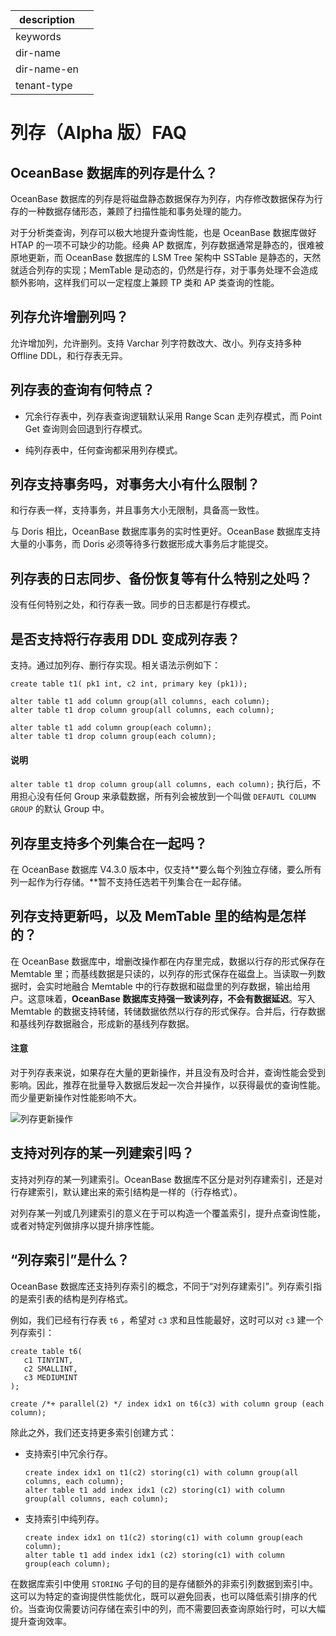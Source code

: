 |description||
|---|---|
|keywords||
|dir-name||
|dir-name-en||
|tenant-type||

# 列存（Alpha 版）FAQ

## OceanBase 数据库的列存是什么？

OceanBase 数据库的列存是将磁盘静态数据保存为列存，内存修改数据保存为行存的一种数据存储形态，兼顾了扫描性能和事务处理的能力。

对于分析类查询，列存可以极大地提升查询性能，也是 OceanBase 数据库做好 HTAP 的一项不可缺少的功能。经典 AP 数据库，列存数据通常是静态的，很难被原地更新，而 OceanBase 数据库的 LSM Tree 架构中 SSTable 是静态的，天然就适合列存的实现；MemTable 是动态的，仍然是行存，对于事务处理不会造成额外影响，这样我们可以一定程度上兼顾 TP 类和 AP 类查询的性能。

## 列存允许增删列吗？

允许增加列，允许删列。支持 Varchar 列字符数改大、改小。列存支持多种 Offline DDL，和行存表无异。

## 列存表的查询有何特点？

* 冗余行存表中，列存表查询逻辑默认采用 Range Scan 走列存模式，而 Point Get 查询则会回退到行存模式。

* 纯列存表中，任何查询都采用列存模式。

## 列存支持事务吗，对事务大小有什么限制？

和行存表一样，支持事务，并且事务大小无限制，具备高一致性。

与 Doris 相比，OceanBase 数据库事务的实时性更好。OceanBase 数据库支持大量的小事务，而 Doris 必须等待多行数据形成大事务后才能提交。

## 列存表的日志同步、备份恢复等有什么特别之处吗？

没有任何特别之处，和行存表一致。同步的日志都是行存模式。

## 是否支持将行存表用 DDL 变成列存表？

支持。通过加列存、删行存实现。相关语法示例如下：

```shell
create table t1( pk1 int, c2 int, primary key (pk1));

alter table t1 add column group(all columns, each column);
alter table t1 drop column group(all columns, each column);

alter table t1 add column group(each column);
alter table t1 drop column group(each column);
```

<main id="notice" type='explain'>
  <h4>说明</h4>
  <p><code>alter table t1 drop column group(all columns, each column);</code> 执行后，不用担心没有任何 Group 来承载数据，所有列会被放到一个叫做 <code>DEFAUTL COLUMN GROUP</code> 的默认 Group 中。</p>
</main>


## 列存里支持多个列集合在一起吗？

在 OceanBase 数据库 V4.3.0 版本中，仅支持**要么每个列独立存储，要么所有列一起作为行存储。**暂不支持任选若干列集合在一起存储。

## 列存支持更新吗，以及 MemTable 里的结构是怎样的？

在 OceanBase 数据库中，增删改操作都在内存里完成，数据以行存的形式保存在 Memtable 里；而基线数据是只读的，以列存的形式保存在磁盘上。当读取一列数据时，会实时地融合 Memtable 中的行存数据和磁盘里的列存数据，输出给用户。这意味着，**OceanBase 数据库支持强一致读列存，不会有数据延迟**。写入 Memtable 的数据支持转储，转储数据依然以行存的形式保存。合并后，行存数据和基线列存数据融合，形成新的基线列存数据。

<main id="notice" type='notice'>
  <h4>注意</h4>
  <p>对于列存表来说，如果存在大量的更新操作，并且没有及时合并，查询性能会受到影响。因此，推荐在批量导入数据后发起一次合并操作，以获得最优的查询性能。而少量更新操作对性能影响不大。</p>
</main>

![列存更新操作](https://obbusiness-private.oss-cn-shanghai.aliyuncs.com/doc/img/observer-enterprise/V4.3.0/8.faq/Column%20update.jpg)

## 支持对列存的某一列建索引吗？

支持对列存的某一列建索引。OceanBase 数据库不区分是对列存建索引，还是对行存建索引，默认建出来的索引结构是一样的（行存格式）。

对列存某一列或几列建索引的意义在于可以构造一个覆盖索引，提升点查询性能，或者对特定列做排序以提升排序性能。

## “列存索引”是什么？

OceanBase 数据库还支持列存索引的概念，不同于“对列存建索引”。列存索引指的是索引表的结构是列存格式。

例如，我们已经有行存表 `t6` ，希望对 `c3` 求和且性能最好，这时可以对 `c3` 建一个列存索引：

```shell
create table t6(
   c1 TINYINT,
   c2 SMALLINT,
   c3 MEDIUMINT
);

create /*+ parallel(2) */ index idx1 on t6(c3) with column group (each column);

```

除此之外，我们还支持更多索引创建方式：

* 支持索引中冗余行存。

  ```shell
  create index idx1 on t1(c2) storing(c1) with column group(all columns, each column);
  alter table t1 add index idx1 (c2) storing(c1) with column group(all columns, each column);
  ```

* 支持索引中纯列存。

  ```
  create index idx1 on t1(c2) storing(c1) with column group(each column);
  alter table t1 add index idx1 (c2) storing(c1) with column group(each column);
  ```

在数据库索引中使用 `STORING` 子句的目的是存储额外的非索引列数据到索引中。这可以为特定的查询提供性能优化，既可以避免回表，也可以降低索引排序的代价。当查询仅需要访问存储在索引中的列，而不需要回表查询原始行时，可以大幅提升查询效率。

